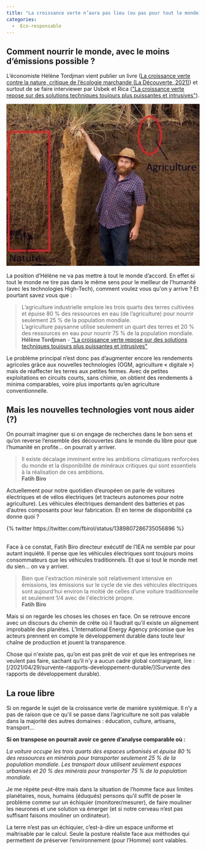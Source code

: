 ```yaml
---
title: "La croissance verte n’aura pas lieu (ou pas pour tout le monde)"
categories:
  -  Eco-responsable
---
```


## Comment nourrir le monde, avec le moins d’émissions possible ?

L’économiste Hélène Tordjman vient publier un livre ([La croissance verte contre la nature, critique de l’écologie marchande (La Découverte, 2021)](https://www.editionsladecouverte.fr/la_croissance_verte_contre_la_nature-9782348067990)) et surtout de se faire interviewer par Usbek et Rica (["La croissance verte repose sur des solutions techniques toujours plus puissantes et intrusives"](https://usbeketrica.com/fr/la-croissance-verte-repose-sur-des-solutions-techniques-toujours-plus-puissantes-et-intrusives)).

<div class="center">
	<img src="/assets/agriculture-intensive-industrielle.jpg" alt="Différence de réseau racinaire entre agriculture traditionnelle Versus agriculture industrielle">
</div>

La position d’Hélène ne va pas mettre à tout le monde d’accord. En effet si tout le monde ne tire pas dans le même sens pour le meilleur de l’humanité (avec les technologies High-Tech), comment voulez vous qu'on y arrive ? Et pourtant savez vous que : 

> L’agriculture industrielle emploie les trois quarts des terres cultivées et épuise 80 % des ressources en eau (de l’agriculture) pour nourrir seulement 25 % de la population mondiale.  
L’agriculture paysanne utilise seulement un quart des terres et 20 % des ressources en eau pour nourrir 75 % de la population mondiale.  
**Hélène Tordjman** - ["La croissance verte repose sur des solutions techniques toujours plus puissantes et intrusives"](https://usbeketrica.com/fr/la-croissance-verte-repose-sur-des-solutions-techniques-toujours-plus-puissantes-et-intrusives)

Le problème principal n’est donc pas d’augmenter encore les rendements agricoles grâce aux nouvelles technologies (OGM, agriculture « digitale ») mais de réaffecter les terres aux petites fermes. Avec de petites exploitations en circuits courts, sans chimie, on obtient des rendements à minima comparables, voire plus importants qu’en agriculture conventionnelle.

## Mais les nouvelles technologies vont nous aider (?)

On pourrait imaginer que si on engage de recherches dans le bon sens et qu’on reverse l’ensemble des découvertes dans le monde du libre pour que l’humanité en profite… on pourrait y arriver.

> Il existe décalage imminent entre les ambitions climatiques renforcées du monde et la disponibilité de minéraux critiques qui sont essentiels à la réalisation de ces ambitions.  
**Fatih Biro**

Actuellement pour notre quotidien d’européen on parle de voitures électriques et de vélos électriques (et tracteurs autonomes pour notre agriculture). Les véhicules électriques demandent des batteries et pas d’autres composants pour leur fabrication. Et en terme de disponibilité ça donne quoi ?

<div class="center">
	{% twitter https://twitter.com/fbirol/status/1389807286735056896 %}
</div><br>

Face à ce constat, Fatih Biro directeur exécutif de l’IEA ne semble par pour autant inquiété. Il pense que les véhicules électriques sont toujours moins consommateurs que les véhicules traditionnels. Et que si tout le monde met du sien… on va y arriver.

> Bien que l'extraction minérale soit relativement intensive en émissions, les émissions sur le cycle de vie des véhicules électriques sont aujourd’hui environ la moitié de celles d’une voiture traditionnelle et seulement 1/4 avec de l'électricité propre.  
**Fatih Biro** 

Mais si on regarde les choses les choses en face. On se retrouve encore avec un discours du chemin de crête où il faudrait qu’il existe un alignement improbable des planètes. L’International Energy Agency préconise que les acteurs prennent en compte le développement durable dans toute leur chaîne de production et jouent la transparence.

Chose qui n'existe pas, qu’on est pas prêt de voir et que les entreprises ne veulent pas faire, sachant qu’il n'y a aucun cadre global contraignant, lire : [/2021/04/29/survente-rapports-developpement-durable/](Survente des rapports de développement durable).

## La roue libre

Si on regarde le sujet de la croissance verte de manière systémique. Il n’y a pas de raison que ce qu'il se passe dans l’agriculture ne soit pas valable dans la majorité des autres domaines : éducation, culture, artisans, transport…

**Si on transpose on pourrait avoir ce genre d’analyse comparable où :**

*La voiture occupe les trois quarts des espaces urbanisés et épuise 80 % des ressources en minérais pour transporter seulement 25 % de la population mondiale. Les transport doux utilisent seulement espaces urbanisés et 20 % des minérais pour transporter 75 % de la population mondiale.*

Je me répète peut-être mais dans la situation de l’homme face aux limites planétaires, nous, humains (éduqués) pensons qu’il suffit de poser le problème comme sur un échiquier (monitorer/mesurer), de faire mouliner les neurones et une solution va émerger (et si notre cerveau n’est pas suffisant faisons mouliner un ordinateur).

La terre n’est pas un échiquier, c’est-à-dire un espace uniforme et maîtrisable par le calcul. Seule la posture réaliste face aux méthodes qui permettent de préserver l’environnement (pour l’Homme) sont valables.
